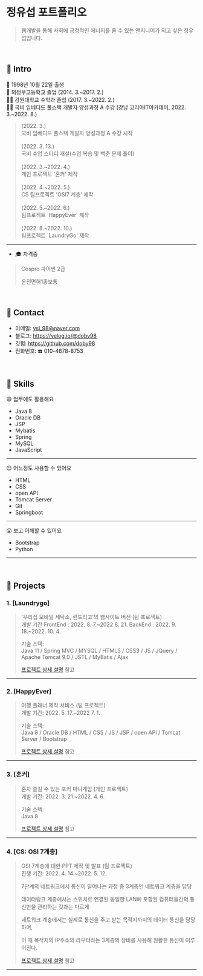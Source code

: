 # 정유섭 포트폴리오
>웹개발을 통해 사회에 긍정적인 에너지를 줄 수 있는 엔지니어가 되고 싶은 정유섭입니다.</br>
>
</br>

## :pushpin: Intro
:baby: 1998년 10월 22일 출생</br>
:school: 의정부고등학교 졸업
(2014. 3.~2017. 2.)</br>
👨‍🎓 강원대학교 수학과 졸업
(2017. 3.~2022. 2.)</br>
👨‍💻 국비 임베디드 풀스택 개발자 양성과정 A 수강
(강남 코리아IT아카데미, 2022. 3.~2022. 8.)</br>

>(2022. 3.) </br>
>국비 임베디드 풀스택 개발자 양성과정 A 수강 시작</br></br>
>(2022. 3. 13.) </br>
>국비 수업 스터디 개설(수업 복습 및 백준 문제 풀이)</br></br>
>(2022. 3.~2022. 4.) </br>
>개인 프로젝트 '혼커' 제작</br></br>
>(2022. 4.~2022. 5.) </br>
>CS 팀프로젝트 'OSI7 계층' 제작</br></br>
>(2022. 5.~2022. 6.) </br>
>팀프로젝트 'HappyEver' 제작</br></br>
>(2022. 8.~2022. 10.) </br>
>팀프로젝트 'LaundryGo' 제작

<hr>

- :mortar_board: 자격증
> Cospro 파이썬 2급
> 
> 운전면허1종보통

</br>

## :pushpin: Contact
- 이메일: ysj_98@naver.com
- 블로그: https://velog.io/@doby98
- 깃헙: https://github.com/doby98
- 전화번호: :phone: 010-4678-8753

</br>

## :pushpin: Skills

:smile: 업무에도 활용해요 
- Java 8
- Oracle DB
- JSP
- Mybatis
- Spring
- MySQL
- JavaScript

<hr>

:blush: 어느정도 사용할 수 있어요
- HTML
- CSS
- open API
- Tomcat Server
- Git
- Springboot

<hr>

:open_mouth: 보고 이해할 수 있어요
- Bootstrap
- Python

<hr>

</br>

## :pushpin: Projects

### 1. [Laundrygo]
>'우리집 모바일 세탁소, 런드리고'의 웹사이트 버전 (팀 프로젝트)  
>개발 기간 
>FrontEnd : 2022. 8. 7.~2022 8. 21. 
>BackEnd : 2022. 9. 18.~2022. 10. 4.  
>  
>기술 스택:  
>Java 11 / Spring MVC / MYSQL / HTML5 / CSS3 / JS / JQuery / Apache Tomcat 9.0 / JSTL / MyBatis / Ajax   
>  
>[프로젝트 상세 설명](https://github.com/doby98/Laundrygo_project) 참고

---

### 2. [HappyEver]
>여행 플래너 제작 서비스 (팀 프로젝트)  
>개발 기간: 2022. 5. 17.~2022 7. 1.  
>  
>기술 스택:  
>Java 8 / Oracle DB / HTML / CSS / JS / JSP / open API / Tomcat Server / Bootstrap  
>  
>[프로젝트 상세 설명](https://github.com/doby98/HappyEver) 참고

---

### 3. [혼커]
>혼자 즐길 수 있는 포커 미니게임 (개인 프로젝트)  
>개발 기간: 2022. 3. 21.~2022. 4. 6.  
>  
>기술 스택:  
>Java 8 
>
>[프로젝트 상세 설명](https://github.com/doby98/Honker) 참고

---

### 4. [CS: OSI 7계층]
>OSI 7계층에 대한 PPT 제작 및 발표 (팀 프로젝트)<br>
>진행 기간: 2022. 4. 14.~2022. 5. 12.
>
>7단계의 네트워크에서 통신이 일어나는 과정 중 3계층인 네트워크 계층을 담당
>
>데이터링크 계층에서는 스위치로 연결된 동일한 LAN에 포함된 컴퓨터들간의 통신만을 관리하는 것과는 다르게
>
>네트워크 계층에서는 실제로 통신을 주고 받는 목적지까지의 데이터 통신을 담당하며,
>
>이 때 목적지의 IP주소와 라우터라는 3계층의 장비를 사용해 원활한 통신이 이루어진다.
>
>[프로젝트 상세 설명](https://github.com/doby98/OSI-7Layer) 참고

---
